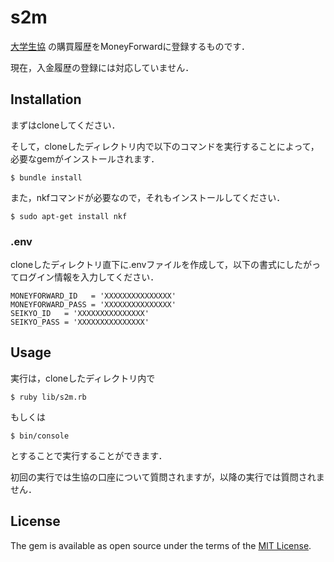 # s2m

[大学生協](https://mp.seikyou.jp/mypage/) の購買履歴をMoneyForwardに登録するものです．

現在，入金履歴の登録には対応していません．

## Installation

まずはcloneしてください．

そして，cloneしたディレクトリ内で以下のコマンドを実行することによって，必要なgemがインストールされます．

	$ bundle install 

また，nkfコマンドが必要なので，それもインストールしてください．

	$ sudo apt-get install nkf

### .env
cloneしたディレクトリ直下に.envファイルを作成して，以下の書式にしたがってログイン情報を入力してください．

	MONEYFORWARD_ID   = 'XXXXXXXXXXXXXXX'
	MONEYFORWARD_PASS = 'XXXXXXXXXXXXXXX'
	SEIKYO_ID   = 'XXXXXXXXXXXXXXX'
	SEIKYO_PASS = 'XXXXXXXXXXXXXXX'

## Usage

実行は，cloneしたディレクトリ内で
	
	$ ruby lib/s2m.rb

もしくは
	
	$ bin/console

とすることで実行することができます．

初回の実行では生協の口座について質問されますが，以降の実行では質問されません．

## License

The gem is available as open source under the terms of the [MIT License](http://opensource.org/licenses/MIT).

